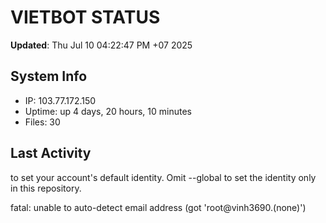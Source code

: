 # VIETBOT STATUS
**Updated**: Thu Jul 10 04:22:47 PM +07 2025

## System Info
- IP: 103.77.172.150
- Uptime: up 4 days, 20 hours, 10 minutes
- Files: 30

## Last Activity

to set your account's default identity.
Omit --global to set the identity only in this repository.

fatal: unable to auto-detect email address (got 'root@vinh3690.(none)')
